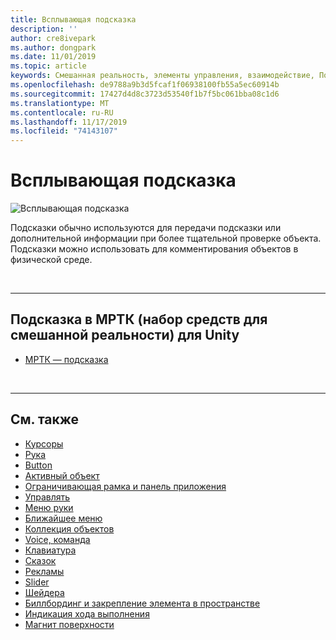 ```yaml
---
title: Всплывающая подсказка
description: ''
author: cre8ivepark
ms.author: dongpark
ms.date: 11/01/2019
ms.topic: article
keywords: Смешанная реальность, элементы управления, взаимодействие, Пользовательский интерфейс, UX
ms.openlocfilehash: de9788a9b3d5fcaf1f06938100fb55a5ec60914b
ms.sourcegitcommit: 17427d4d8c3723d53540f1b7f5bc061bba08c1d6
ms.translationtype: MT
ms.contentlocale: ru-RU
ms.lasthandoff: 11/17/2019
ms.locfileid: "74143107"
---
```

# <a name="tooltip"></a>Всплывающая подсказка

![Всплывающая подсказка](images/UX/UX_Hero_Tooltip.jpg)

Подсказки обычно используются для передачи подсказки или дополнительной информации при более тщательной проверке объекта. Подсказки можно использовать для комментирования объектов в физической среде.

<br>

---

## <a name="tooltip-in-mrtkmixed-reality-toolkit-for-unity"></a>Подсказка в МРТК (набор средств для смешанной реальности) для Unity

* [МРТК — подсказка](https://microsoft.github.io/MixedRealityToolkit-Unity/Documentation/README_Tooltip.html)

<br>

---

## <a name="see-also"></a>См. также

* [Курсоры](cursors.md)
* [Рука](point-and-commit.md)
* [Button](button.md)
* [Активный объект](interactable-object.md)
* [Ограничивающая рамка и панель приложения](app-bar-and-bounding-box.md)
* [Управлять](direct-manipulation.md)
* [Меню руки](hand-menu.md)
* [Ближайшее меню](near-menu.md)
* [Коллекция объектов](object-collection.md)
* [Voice, команда](voice-input.md)
* [Клавиатура](keyboard.md)
* [Сказок](tooltip.md)
* [Рекламы](slate.md)
* [Slider](slider.md)
* [Шейдера](shader.md)
* [Биллбординг и закрепление элемента в пространстве](billboarding-and-tag-along.md)
* [Индикация хода выполнения](progress.md)
* [Магнит поверхности](surface-magnetism.md)
